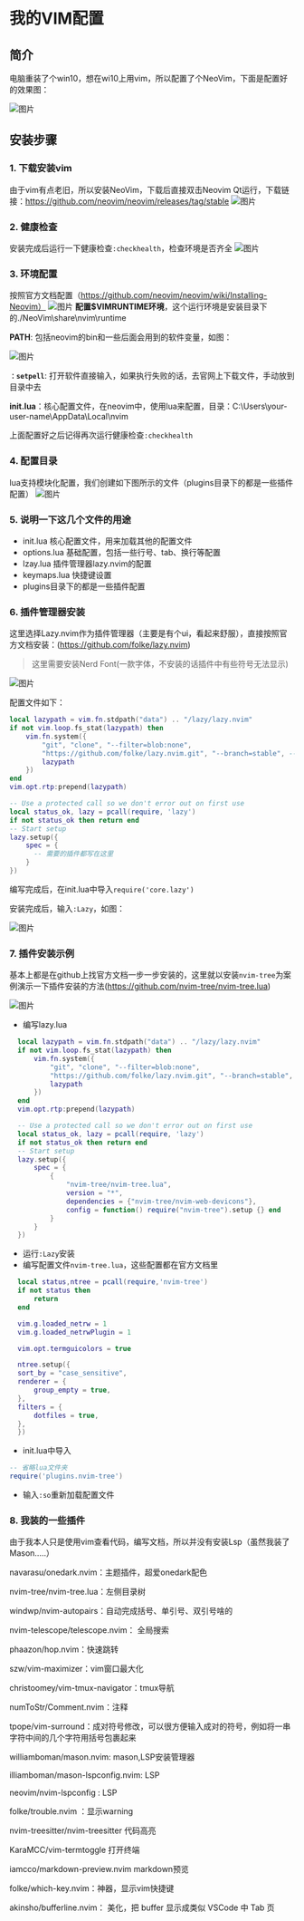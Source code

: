 # 我的VIM配置
## 简介
电脑重装了个win10，想在wi10上用vim，所以配置了个NeoVim，下面是配置好的效果图：

![图片](https://user-images.githubusercontent.com/47561884/233071377-388c587e-91a8-4b6e-848f-62d91aead83f.png)

## 安装步骤
### 1. 下载安装vim
由于vim有点老旧，所以安装NeoVim，下载后直接双击Neovim Qt运行，下载链接：https://github.com/neovim/neovim/releases/tag/stable
![图片](https://user-images.githubusercontent.com/47561884/233074519-378da667-ffa9-4a53-8672-cde4ee2c6ccf.png)

### 2. 健康检查
安装完成后运行一下健康检查`:checkhealth`，检查环境是否齐全
![图片](https://user-images.githubusercontent.com/47561884/233074581-1d604f46-bcd6-4216-a68e-5bf96913911f.png)


### 3. 环境配置

按照官方文档配置（https://github.com/neovim/neovim/wiki/Installing-Neovim）
![图片](https://user-images.githubusercontent.com/47561884/233076430-7f33be83-c2a5-4af9-8cb1-21313b91a4a7.png)
**配置$VIMRUNTIME环境**，这个运行环境是安装目录下的./NeoVim\share\nvim\runtime

**PATH**: 包括neovim的bin和一些后面会用到的软件变量，如图：

![图片](https://user-images.githubusercontent.com/47561884/233077478-9514611d-a5db-4cf5-9a6a-ced8546d53b2.png)

**`：setpell`**: 打开软件直接输入，如果执行失败的话，去官网上下载文件，手动放到目录中去

**init.lua**：核心配置文件，在neovim中，使用lua来配置，目录：C:\Users\your-user-name\AppData\Local\nvim

上面配置好之后记得再次运行健康检查`:checkhealth`

### 4. 配置目录
lua支持模块化配置，我们创建如下图所示的文件（plugins目录下的都是一些插件配置）
 ![图片](https://user-images.githubusercontent.com/47561884/233079153-cc315088-6252-4490-a490-4576e2198b82.png)

### 5. 说明一下这几个文件的用途
+ init.lua 核心配置文件，用来加载其他的配置文件
+ options.lua 基础配置，包括一些行号、tab、换行等配置
+ lzay.lua  插件管理器lazy.nvim的配置
+ keymaps.lua 快捷键设置
+ plugins目录下的都是一些插件配置

### 6. 插件管理器安装

这里选择Lazy.nvim作为插件管理器（主要是有个ui，看起来舒服），直接按照官方文档安装：(https://github.com/folke/lazy.nvim)

> 这里需要安装Nerd Font(一款字体，不安装的话插件中有些符号无法显示)

![图片](https://user-images.githubusercontent.com/47561884/233081543-9222a94c-9013-4d38-a11f-48a59241dfd4.png)

配置文件如下：
````lua
local lazypath = vim.fn.stdpath("data") .. "/lazy/lazy.nvim"
if not vim.loop.fs_stat(lazypath) then
    vim.fn.system({
        "git", "clone", "--filter=blob:none",
        "https://github.com/folke/lazy.nvim.git", "--branch=stable", -- latest stable release
        lazypath
    })
end
vim.opt.rtp:prepend(lazypath)

-- Use a protected call so we don't error out on first use
local status_ok, lazy = pcall(require, 'lazy')
if not status_ok then return end
-- Start setup
lazy.setup({
    spec = {
      -- 需要的插件都写在这里
    }
})

````

编写完成后，在init.lua中导入`require('core.lazy')`


安装完成后，输入`:Lazy`，如图：

![图片](https://user-images.githubusercontent.com/47561884/233081016-7cfcc689-2d7a-4e02-9246-88a6291dbced.png)

### 7. 插件安装示例
  基本上都是在github上找官方文档一步一步安装的，这里就以安装`nvim-tree`为案例演示一下插件安装的方法(https://github.com/nvim-tree/nvim-tree.lua)
  
  ![图片](https://user-images.githubusercontent.com/47561884/233086847-a6e11e33-4f91-4460-b635-2cf75d2659b1.png)

  - 编写lazy.lua
  ````lua
    local lazypath = vim.fn.stdpath("data") .. "/lazy/lazy.nvim"
    if not vim.loop.fs_stat(lazypath) then
        vim.fn.system({
            "git", "clone", "--filter=blob:none",
            "https://github.com/folke/lazy.nvim.git", "--branch=stable", -- latest stable release
            lazypath
        })
    end
    vim.opt.rtp:prepend(lazypath)

    -- Use a protected call so we don't error out on first use
    local status_ok, lazy = pcall(require, 'lazy')
    if not status_ok then return end
    -- Start setup
    lazy.setup({
        spec = {
            {
                "nvim-tree/nvim-tree.lua",
                version = "*",
                dependencies = {"nvim-tree/nvim-web-devicons"},
                config = function() require("nvim-tree").setup {} end
            }
        }
    })
````
  - 运行`:Lazy`安装
  - 编写配置文件`nvim-tree.lua`，这些配置都在官方文档里
  ````lua
    local status,ntree = pcall(require,'nvim-tree')
    if not status then 
        return
    end

    vim.g.loaded_netrw = 1
    vim.g.loaded_netrwPlugin = 1

    vim.opt.termguicolors = true

    ntree.setup({
    sort_by = "case_sensitive",
    renderer = {
        group_empty = true,
    },
    filters = {
        dotfiles = true,
    },
    })

  ````
  - init.lua中导入
  ````lua
  -- 省略lua文件夹
  require('plugins.nvim-tree')
  ````
  - 输入`:so`重新加载配置文件
  
  
  
### 8. 我装的一些插件

由于我本人只是使用vim查看代码，编写文档，所以并没有安装Lsp（虽然我装了Mason.....）

navarasu/onedark.nvim：主题插件，超爱onedark配色

nvim-tree/nvim-tree.lua：左侧目录树

windwp/nvim-autopairs：自动完成括号、单引号、双引号啥的

nvim-telescope/telescope.nvim： 全局搜索

phaazon/hop.nvim：快速跳转

szw/vim-maximizer：vim窗口最大化

christoomey/vim-tmux-navigator：tmux导航

numToStr/Comment.nvim：注释

tpope/vim-surround：成对符号修改，可以很方便输入成对的符号，例如将一串字符中间的几个字符用括号包裹起来


williamboman/mason.nvim: mason,LSP安装管理器

illiamboman/mason-lspconfig.nvim: LSP

neovim/nvim-lspconfig : LSP


folke/trouble.nvim ：显示warning

nvim-treesitter/nvim-treesitter 代码高亮

KaraMCC/vim-termtoggle 打开终端

iamcco/markdown-preview.nvim  markdown预览

folke/which-key.nvim：神器，显示vim快捷键

akinsho/bufferline.nvim： 美化，把 buffer 显示成类似 VSCode 中 Tab 页

